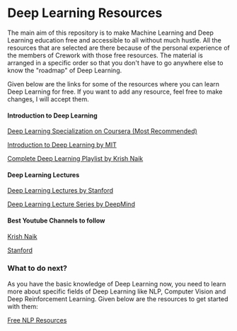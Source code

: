 # Deep Learning Resources

The main aim of this repository is to make Machine Learning and Deep Learning education free and accessible to all without much hustle. All the resources that are selected are there because of the personal experience of the members of Crework with those free resources. The material is arranged in a specific order so that you don't have to go anywhere else to know the "roadmap" of Deep Learning.

Given below are the links for some of the resources where you can learn Deep Learning for free. If you want to add any resource, feel free to make changes, I will accept them.

#### Introduction to Deep Learning

[Deep Learning Specialization on Coursera (Most Recommended)](https://www.coursera.org/specializations/deep-learning)

[Introduction to Deep Learning by MIT](https://www.youtube.com/playlist?list=PLtBw6njQRU-rwp5__7C0oIVt26ZgjG9NI)

[Complete Deep Learning Playlist by Krish Naik](https://www.youtube.com/playlist?list=PLZoTAELRMXVPGU70ZGsckrMdr0FteeRUi)

#### Deep Learning Lectures

[Deep Learning Lectures by Stanford](https://www.youtube.com/playlist?list=PLoROMvodv4rOABXSygHTsbvUz4G_YQhOb)

[Deep Learning Lecture Series by DeepMind](https://www.youtube.com/playlist?list=PLqYmG7hTraZCDxZ44o4p3N5Anz3lLRVZF)

#### Best Youtube Channels to follow

[Krish Naik](https://www.youtube.com/user/krishnaik06)

[Stanford](https://www.youtube.com/user/stanfordonline)


### What to do next?

As you have the basic knowledge of Deep Learning now, you need to learn more about specific fields of Deep Learning like NLP, Computer Vision and Deep Reinforcement Learning. Given below are the resources to get started with them:

[Free NLP Resources](https://github.com/Crework/NLP-Resources)
